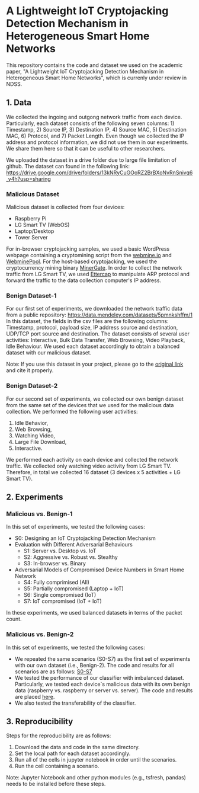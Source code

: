 # A Lightweight IoT Cryptojacking Detection Mechanism in Heterogeneous Smart Home Networks
This repository contains the code and dataset we used on the academic paper, "A Lightweight IoT Cryptojacking Detection Mechanism in Heterogeneous Smart Home Networks", which is currenly under review in NDSS.

## 1. Data
We collected the ingoing and outgong network traffic from each device. Particularly, each dataset consists of the following seven columns: 1) Timestamp, 2) Source IP, 3) Destination IP, 4) Source MAC, 5) Destination MAC, 6) Protocol, and 7) Packet Length. Even though we collected the IP address and protocol information, we did not use them in our experiments. We share them here so that it can be useful to other researchers. 

We uploaded the dataset in a drive folder due to large file limitation of github. The dataset can found in the following link: https://drive.google.com/drive/folders/13kNRyCuGOoRZ2BrBXoNvRnSnivq6_y4h?usp=sharing

### Malicious Dataset
Malicious dataset is collected from four devices:

- Raspberry Pi
- LG Smart TV (WebOS)
- Laptop/Desktop
- Tower Server

For in-browser cryptojacking samples, we used a basic WordPress webpage containing a cryptomining script from the [webmine.io](http://webmine.cz/) and [WebminePool](https://www.webminepool.com). For the host-based cryptojacking, we used the cryptocurrency mining binary [MinerGate](https://www.minergate.com). In order to collect the network traffic from LG Smart TV, we used [Ettercap](https://www.ettercap-project.org/) to manipulate ARP protocol and forward the traffic to the data collection computer's IP address. 

### Benign Dataset-1

For our first set of experiments, we downloaded the network traffic data from a public repository: https://data.mendeley.com/datasets/5pmnkshffm/1
In this dataset, the fields in the csv files are the following columns: Timestamp, protocol, payload size, IP address source and destination, UDP/TCP port source and destination. The dataset consists of several user activities: Interactive, Bulk Data Transfer, Web Browsing, Video Playback, Idle Behaviour.  We used each dataset accordingly to obtain a balanced dataset with our malicious dataset.  

Note: If you use this dataset in your project, please go to the [original link](https://data.mendeley.com/datasets/5pmnkshffm/1) and cite it properly. 


### Benign Dataset-2 

For our second set of experiments, we collected our own benign dataset from the same set of the devices that we used for the malicious data collection.  We performed the following user activities: 

1) Idle Behavior, 
2) Web Browsing, 
3) Watching Video, 
4) Large File Download,
5) Interactive. 

We performed each activity on each device and collected the network traffic. We collected only watching video activity from LG Smart TV. Therefore, in total we collected 16 dataset (3 devices x 5 activities + LG Smart TV). 

## 2. Experiments 

### Malicious vs. Benign-1 
In this set of experiments, we tested the following cases:

- S0: Designing an IoT Cryptojacking Detection Mechanism
- Evaluation with Different Adversarial Behaviours 
    - S1: Server vs. Desktop vs. IoT
    - S2: Aggressive vs. Robust vs. Stealthy
    - S3: In-browser vs. Binary
- Adversarial  Models  of  Compromised  Device  Numbers  in Smart Home Network
    - S4: Fully comprimised (All)
    - S5: Partially compromised (Laptop + IoT)
    - S6: Single compromised (IoT)
    - S7: IoT compromised (IoT + IoT)

In these experiments, we used balanced datasets in terms of the packet count. 

### Malicious vs. Benign-2 
In this set of experiments, we tested the following cases:

- We repeated the same scenarios (S0-S7) as the first set of experiments with our own dataset (i.e., Benign-2). The code and results for all scenarios are as follows: [S0-S7](https://github.com/IoTcryptojacking/A_Lightweight_IoT_Cryptojacking_Detection_Mechanism_in_Heterogeneous_Smart_Home_Networks/blob/main/Code/Malicious_vs_Benign_2%20(All%20Scenarios).ipynb)
- We tested the performance of our classifier with imbalanced dataset. Particularly, we tested each device`s malicious data with its own benign data (raspberry vs. raspberry or server vs. server). The code and results are placed [here](https://github.com/IoTcryptojacking/A_Lightweight_IoT_Cryptojacking_Detection_Mechanism_in_Heterogeneous_Smart_Home_Networks/blob/main/Code/Imbalanced%20dataset%20experiments.ipynb).
- We also tested the transferability of the classifier.

## 3. Reproducibility

Steps for the reproducibility are as follows:

1. Download the data and code in the same directory. 
2. Set the local path for each dataset accordingly. 
3. Run all of the cells in jupyter notebook in order until the scenarios.
4. Run the cell containing a scenario.

Note: Jupyter Notebook and other python modules (e.g., tsfresh, pandas) needs to be installed before these steps.


